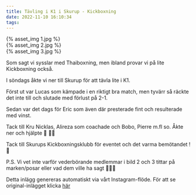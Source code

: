 ```yaml
---
title: Tävling i K1 i Skurup - Kickboxning 
date: 2022-11-10 16:10:34
tags:
---
```

<div class="postId" style="display: none;">ID: 18115303498293161</div>



<div
class="postCarouselContainer"
carousel-children="4"
>

<div class="carouselChild">
{% asset_img 1.jpg %}
</div>


<div class="carouselChild">
{% asset_img 2.jpg %}
</div>


<div class="carouselChild">
{% asset_img 3.jpg %}
</div>








</div>


Som sagt vi sysslar med Thaiboxning, men ibland provar vi på lite Kickboxning också. 

I söndags åkte vi ner till Skurup för att tävla lite i K1. 

Först ut var Lucas som kämpade i en riktigt bra match, men tyvärr så räckte det inte till och slutade med förlust på 2-1. 

Sedan var det dags för Eric som även där presterade fint och resulterade med vinst. 

Tack till Kru Nicklas, Alireza som coachade och Bobo, Pierre m.fl so. Åkte ner och hjälpte 🦁
🙏💙

Tack till Skurups Kickboxningsklubb för eventet och det varma bemötandet ! 🙏

P.S. Vi vet inte varför vederbörande medlemmar i bild 2 och 3 tittar på marken/posar eller vad dem ville ha sagt 🤷‍♂️😄



<div class="automaticGeneratedPostDescription">
Detta inlägg genereras automatiskt via vårt Instagram-flöde. För att se original-inlägget klicka <a target="_blank" href="https://www.instagram.com/p/CkyPNPGjgFf/">här</a>
</div>
<br>
